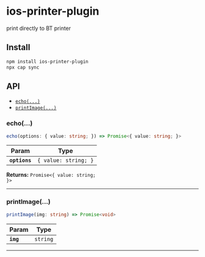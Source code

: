 # ios-printer-plugin

print directly to BT printer

## Install

```bash
npm install ios-printer-plugin
npx cap sync
```

## API

<docgen-index>

* [`echo(...)`](#echo)
* [`printImage(...)`](#printimage)

</docgen-index>

<docgen-api>
<!--Update the source file JSDoc comments and rerun docgen to update the docs below-->

### echo(...)

```typescript
echo(options: { value: string; }) => Promise<{ value: string; }>
```

| Param         | Type                            |
| ------------- | ------------------------------- |
| **`options`** | <code>{ value: string; }</code> |

**Returns:** <code>Promise&lt;{ value: string; }&gt;</code>

--------------------


### printImage(...)

```typescript
printImage(img: string) => Promise<void>
```

| Param     | Type                |
| --------- | ------------------- |
| **`img`** | <code>string</code> |

--------------------

</docgen-api>
